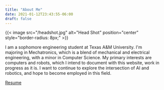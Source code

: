 ```yaml
---
title: "About Me"
date: 2021-01-12T23:43:55-06:00
draft: false
---
```

{{< image src="/headshot.jpg" alt="Head Shot" position="center" style="border-radius: 8px;" >}}

I am a sophomore engineering student at Texas A&M University. I'm majoring in Mechatronics, which is a blend of mechanical and electrical engineering, with a minor in Computer Science. My primary interests are computers and robots, which I intend to document with this website, work in progress as it is. I want to continue to explore the intersection of AI and robotics, and hope to become employed in this field.

[Resume](/resume.pdf "Resume")